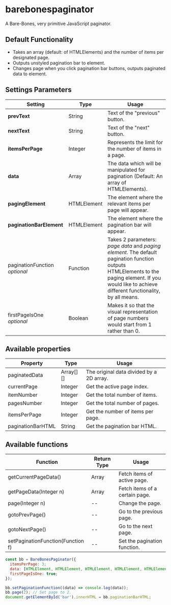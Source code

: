 # barebonespaginator
A Bare-Bones, very primitive JavaScript paginator.


## Default Functionality
* Takes an array (default: of HTMLElements) and the number of items per designated page.
* Outputs unstyled pagination bar to element.
* Changes page when you click pagination bar buttons, outputs paginated data to element.

## Settings Parameters
Setting | Type | Usage
------------ | ------------- | -------------
**prevText** | String | Text of the "previous" button.
**nextText** | String | Text of the "next" button.
**itemsPerPage** | Integer | Represents the limit for the number of items in a page.
**data** | Array | The data which will be manipulated for pagination (Default: An array of HTMLElements).
**pagingElement** | HTMLElement | The element where the relevant items per page will appear.
**paginationBarElement** | HTMLElement | The element where the pagination bar will appear.
paginationFunction *optional*| Function | Takes 2 parameters: *page data* and *paging element*. The default pagination function outputs HTMLElements to the paging element. If you would like to achieve different functionality, by all means.
firstPageIsOne *optional* | Boolean | Makes it so that the visual representation of page numbers would start from 1 rather than 0.


## Available properties
Property | Type | Usage
------------ | ------------- | -------------
paginatedData | Array[][] | The original data divided by a 2D array.
currentPage | Integer | Get the active page index.
itemNumber | Integer | Get the total number of items.
pagesNumber | Integer | Get the total number of pages.
itemsPerPage | Integer | Get the number of items per page.
paginationBarHTML | String | Get the pagination bar HTML.

## Available functions
Function | Return Type | Usage
------------ | ------------- | -------------
getCurrentPageData() | Array | Fetch items of active page.
getPageData(Integer n) | Array | Fetch items of a certain page.
page(Integer n) | -- | Change the page.
gotoPrevPage() | -- | Go to the previous page.
gotoNextPage() | -- | Go to the next page.
setPaginationFunction(Function f) | -- | Set the pagination function.




```javascript
const bb = BareBonesPaginator({
  itemsPerPage: 3;
  data: [HTMLElement, HTMLElement, HTMLElement, HTMLElement, HTMLElement, HTMLElement],
  firstPageIsOne: true;
});

bb.setPaginationFunction((data) => console.log(data));
bb.page(2); // Set page to 2.
document.getElementById('bar').innerHTML = bb.paginationBarHTML;

```
